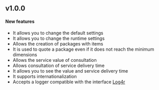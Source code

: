 ## v1.0.0

#### New features

* It allows you to change the default settings
* It allows you to change the runtime settings
* Allows the creation of packages with items
* It is used to quote a package even if it does not reach the minimum dimensions
* Allows the service value of consultation
* Allows consultation of service delivery time
* It allows you to see the value and service delivery time
* It supports internationalization
* Accepts a logger compatible with the interface [Log4r](http://log4r.rubyforge.org/index.html)

